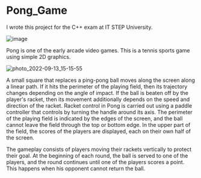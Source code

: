 # Pong_Game

I wrote this project for the C++ exam at IT STEP University.

![image](https://user-images.githubusercontent.com/100165364/189905803-67a7b16c-1c0a-4824-a370-d3ef3a853c93.png)

Pong is one of the early arcade video games. This is a tennis sports game using simple 2D graphics.

![photo_2022-09-13_15-15-55](https://user-images.githubusercontent.com/100165364/189898602-2a23c819-5280-4094-8d01-150973096978.jpg)

 A small square that replaces a ping-pong ball moves along the screen along a linear path. If it hits the perimeter of the playing field, then its trajectory changes depending on the angle of impact. If the ball is beaten off by the player's racket, then its movement additionally depends on the speed and direction of the racket. Racket control in Pong is carried out using a paddle controller that controls by turning the handle around its axis. The perimeter of the playing field is indicated by the edges of the screen, and the ball cannot leave the field through the top or bottom edge. In the upper part of the field, the scores of the players are displayed, each on their own half of the screen.
 
  The gameplay consists of players moving their rackets vertically to protect their goal. At the beginning of each round, the ball is served to one of the players, and the round continues until one of the players scores a point. This happens when his opponent cannot return the ball.
